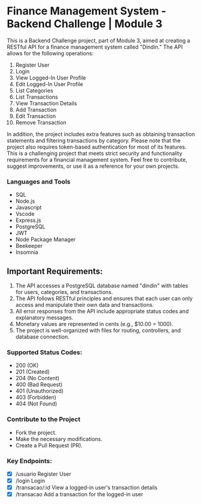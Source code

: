 #  Finance Management System - Backend Challenge | Module 3

This is a Backend Challenge project, part of Module 3, aimed at creating a RESTful API for a finance management system called "Dindin." The API allows for the following operations:

1. Register User
2. Login
3. View Logged-In User Profile
4. Edit Logged-In User Profile
5. List Categories
6. List Transactions
7. View Transaction Details
8. Add Transaction
9. Edit Transaction
10. Remove Transaction

In addition, the project includes extra features such as obtaining transaction statements and filtering transactions by category. 
Please note that the project also requires token-based authentication for most of its features.
This is a challenging project that meets strict security and functionality requirements for a financial management system. Feel free to contribute, suggest improvements, or use it as a reference for your own projects.

### Languages and Tools

- SQL
- Node.js
- Javascript
- Vscode
- Express.js
- PostgreSQL
- JWT
- Node Package Manager
- Beekeeper
- Insomnia

## Important Requirements:

1. The API accesses a PostgreSQL database named "dindin" with tables for users, categories, and transactions.
2. The API follows RESTful principles and ensures that each user can only access and manipulate their own data and transactions.
3. All error responses from the API include appropriate status codes and explanatory messages.
4. Monetary values are represented in cents (e.g., $10.00 = 1000).
5. The project is well-organized with files for routing, controllers, and database connection.

### Supported Status Codes:

- 200 (OK)
- 201 (Created)
- 204 (No Content)
- 400 (Bad Request)
- 401 (Unauthorized)
- 403 (Forbidden)
- 404 (Not Found)

### Contribute to the Project

- Fork the project.
- Make the necessary modifications.
- Create a Pull Request (PR).

### Key Endpoints:

- [x] /usuario Register User
- [x] /login Login
- [x] /transacao/:id  View a logged-in user's transaction details
- [x] /transacao Add a transaction for the logged-in user

<a href="https://github.com/lgalbuquerque)">
</a>
